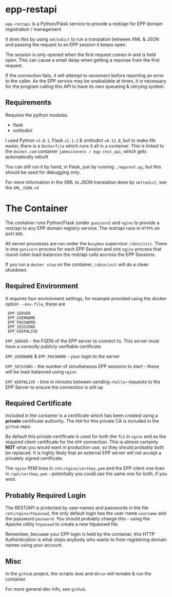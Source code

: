 # epp-restapi

`epp-restapi` is a Python/Flask service to provide a rest/api for EPP domain registration / management

It does this by using `xmltodict` to run a translation between XML & JSON and passing the request to an EPP session it keeps open.


The session is only opened when the first request comes in and is held open. This can cause a small delay when getting a reponse
from the first request.

If the connection fails, it will attempt to reconnect
before reporting an error to the caller. As the EPP service may be unabailable at times, it is necessary for the program calling
this API to have its own queueing & retrying system.


## Requirements

Requires the python modules
- flask
- xmltodict

I used Python `v3.8.1`, Flask `v1.1.2` & xmltodict `v0.12.0`, but to make life easier, there is a `Dockerfile` which runs it all
in a container. This is linked to the `docket.com` container `jamesstevens / epp-rest_api`, which gets automatically rebuilt

You can still run it by hand, in Flask, just by running `./epprest.py`, but this should be used for debugging only.


For more information in the XML to JSON translation done by `xmltodict`, see the `XML_JSON.rd`


# The Container

The container runs Python/Flask (under `gunicorn`) and `nginx` to provide a rest/api to any EPP domain registry service. The rest/api runs in `HTTPS` on port `800`.

All server processes are run under the `busybox` supervisor `/sbin/init`. There is one `gunicorn` process for each EPP Session and one `nginx` process
that round-robin load-balances the rest/api calls accross the EPP Sessions.

If you run a `docker stop` on the container, `/sbin/init` will do a clean shutdown.


## Required Environment

It requires four environment settings, for example provided using the docker option `--env-file`, these are
```
 EPP_SERVER
 EPP_USERNAME
 EPP_PASSWORD
 EPP_SESSIONS
 EPP_KEEPALIVE
```

`EPP_SERVER` - the FQDN of the EPP server to connect to. This server must have a correctly publicly verifiable certificate

`EPP_USERNAME` & `EPP_PASSWORD` - your login to the server

`EPP_SESSIONS` - the number of simultaneous EPP sessions to start - these will be load-balanced using `nginx`

`EPP_KEEPALIVE` - time in minutes between sending `<hello>` requests to the EPP Server to ensure the connection is still up


## Required Certificate

Included in the container is a certificate which has been created using a **private** certificate authority. The `PEM` for this private CA is included in the `github` repo.

By default this private certificate is used for both the `TLS` in `nginx` and as the required client certificate for the `EPP` connection. This is almost certainly **NOT** what you would want in production use, so they should probably both be replaced. It is highly likely that an external EPP server will not accept a privately signed certificate.

The `nginx` PEM lives in `/etc/nginx/certkey.pem` and the EPP client one lives in `/opt/certkey.pem` - potentially you could use the same one for both, if you wish.

## Probably Required Login
The REST/API is protected by user-names and passwords in the file `/etc/nginx/htpasswd`, the only default login has the user-name `username` and the password `password`. You should probably change this - using the Apache utility `htpasswd` to create a new htpasswd file.

Remember, becuase your EPP login is held by the container, this HTTP Authentication is what stops anybody who wants to from registering domain names using your account.

## Misc
In the `github` project, the scripts `dkmk` and `dkrun` will remake & run the container.

For more general dev info, see `github`.
